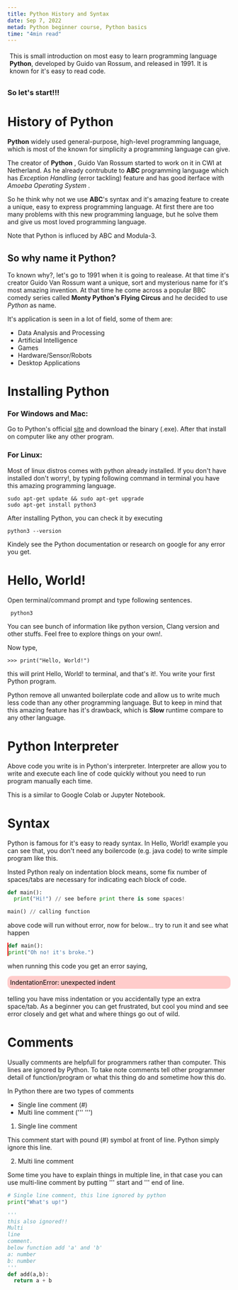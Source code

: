 ```yaml
---
title: Python History and Syntax
date: Sep 7, 2022
metad: Python beginner course, Python basics
time: "4min read"
---
```


<script>
  import 'prism-themes/themes/prism-shades-of-purple.css'
  import CodeBox from '$lib/components/CodeBox.svelte'
  import Note from '$lib/components/Note.svelte'
  import Breaker from '$lib/components/Breaker.svelte'
  import pythonInter from './assets/python-interpreter.jpg'
</script>


<div style="box-shadow: 0 5px 12px 0 rgba(255,255,255,0.4); padding: 5px; border-radius: 13px; margin-bottom: 25px">
This is small introduction on most easy to learn programming language <strong>Python</strong>, developed by Guido van Rossum, and released in 1991. It is known for it's easy to read code. 
</div>

### So let's start!!!

<Breaker />

# History of Python 

**Python** widely used general-purpose, high-level programming language, which is most of the known for simplicity a programming language can give.

The creator of **Python** , Guido Van Rossum started to work on it in CWI at Netherland. As he already contrubute to **ABC** programming language which has *Exception Handling* (error tackling) feature and has good iterface with *Amoeba Operating System* .

So he think why not we use **ABC**'s syntax and it's amazing feature to create a unique, easy to express programming language. At first there are too many problems with this new programming language, but he solve them and give us most loved programming language.

<Note>
Note that Python is influced by ABC and Modula-3.</Note>

<br>
<Breaker />

## So why name it Python?

To known why?, let's go to 1991 when it is going to realease. At that time it's creator Guido Van Rossum want a unique, sort and mysterious name for it's most amazing invention. At that time he come across a popular BBC comedy series called **Monty Python's Flying Circus** and he decided to use *Python* as name.

<Breaker />

It's application is seen in a lot of field, some of them are: 

 - Data Analysis and Processing
 - Artificial Intelligence
 - Games
 - Hardware/Sensor/Robots
 - Desktop Applications

<Breaker />

# Installing Python 

### For Windows and Mac:

  Go to Python's official [site](https://www.python.org) and download the binary (.exe). After that install on computer like any other program.


### For Linux:

  Most of linux distros comes with python already installed. If you don't have installed don't worry!, by typing following command in terminal you have this amazing programming language.

<CodeBox />

  ```linux
sudo apt-get update && sudo apt-get upgrade
sudo apt-get install python3

  ```

After installing Python, you can check it by executing 

<CodeBox />

  ```linux
python3 --version
  ```

<Note>
Kindely see the Python documentation or research on google for any error you get.
</Note>

<br>

<Breaker />

# Hello, World!

Open terminal/command prompt and type following sentences.

<CodeBox />

```
 python3
```

You can see bunch of information  like python version, Clang version and other stuffs. Feel free to explore things on your own!.

Now type,

<CodeBox />

```
>>> print("Hello, World!")
```

this will print Hello, World! to terminal, and that's it!. You write your first Python program.

<Note>
Python remove all unwanted boilerplate code and allow us to write much less code than any other programming language. But to keep in mind that this amazing feature has it's drawback, which is <strong>Slow</strong> runtime compare to any other language.
</Note>


<br>

<Breaker />

# Python Interpreter

Above code you write is in Python's interpreter. Interpreter are allow you to write and execute each line of code quickly without you need to run program manually each time.

This is a similar to Google Colab or Jupyter Notebook.


<Breaker />

# Syntax

Python is famous for it's easy to ready syntax. In Hello, World!
example you can see that, you don't need any boilercode (e.g. java code) to write simple program like this.

Insted Python realy on indentation block means, some fix number of spaces/tabs are necessary for indicating each block of code.

<CodeBox />

```python 
def main():
  print("Hi!") // see before print there is some spaces!

main() // calling function
```

above code will run without error, now for below... try to run it and see what happen

<div style="border-left: 2px solid red; background-color: lightred">

```python
def main():
print("Oh no! it's broke.")
```

</div>

when running this code you get an error saying, 

<div style="background-color: #FFCCCB; border: 2px solid #FFCCCB; padding: 4px; border-radius: 10px; color: black;">
IndentationError: unexpected indent
</div>

telling you have miss indentation or you accidentally type an extra space/tab. As a beginner you can get frustrated, but cool you mind and see error closely and get what and where things go out of wild.

<Breaker />

# Comments

Usually comments are helpfull for programmers rather than computer. This lines are ignored by Python. To take note comments tell other programmer detail of function/program or what this thing do and sometime how this do.


In Python there are two types of comments

  - Single line comment (#)
  - Multi line comment ('''  ''')

1. Single line comment

This comment start with pound (#) symbol at front of line. Python simply ignore this line.


2. Multi line comment

Some time you have to explain things in multiple line, in that case you can use multi-line comment by putting ''' start and ''' end of line.

<CodeBox />

```python
# Single line comment, this line ignored by python
print("What's up!")

'''
this also ignored!!
Multi
line 
comment.
below function add 'a' and 'b'
a: number
b: number
'''
def add(a,b):
  return a + b
```
